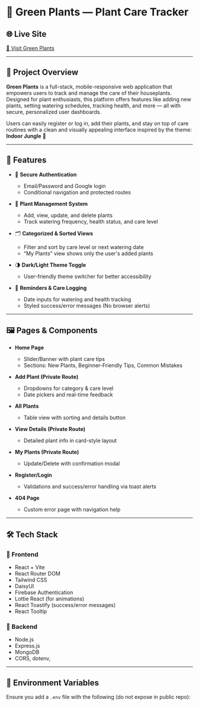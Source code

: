 # 🌿 Green Plants — Plant Care Tracker

## 🌐 Live Site
[🔗 Visit Green Plants](https://a10-green-plants.netlify.app/)

---

## 📖 Project Overview

**Green Plants** is a full-stack, mobile-responsive web application that empowers users to track and manage the care of their houseplants. Designed for plant enthusiasts, this platform offers features like adding new plants, setting watering schedules, tracking health, and more — all with secure, personalized user dashboards.

Users can easily register or log in, add their plants, and stay on top of care routines with a clean and visually appealing interface inspired by the theme: **Indoor Jungle** 🌱

---

## 🚀 Features

- 🔐 **Secure Authentication**
  - Email/Password and Google login
  - Conditional navigation and protected routes

- 🌱 **Plant Management System**
  - Add, view, update, and delete plants
  - Track watering frequency, health status, and care level

- 🗂️ **Categorized & Sorted Views**
  - Filter and sort by care level or next watering date
  - “My Plants” view shows only the user's added plants

- 🌗 **Dark/Light Theme Toggle**
  - User-friendly theme switcher for better accessibility

- 📅 **Reminders & Care Logging**
  - Date inputs for watering and health tracking
  - Styled success/error messages (No browser alerts)

---

## 🖼️ Pages & Components

- **Home Page**
  - Slider/Banner with plant care tips
  - Sections: New Plants, Beginner-Friendly Tips, Common Mistakes

- **Add Plant (Private Route)**
  - Dropdowns for category & care level
  - Date pickers and real-time feedback

- **All Plants**
  - Table view with sorting and details button

- **View Details (Private Route)**
  - Detailed plant info in card-style layout

- **My Plants (Private Route)**
  - Update/Delete with confirmation modal

- **Register/Login**
  - Validations and success/error handling via toast alerts

- **404 Page**
  - Custom error page with navigation help

---

## 🛠️ Tech Stack

### 🔧 Frontend
- React + Vite
- React Router DOM
- Tailwind CSS
- DaisyUI
- Firebase Authentication
- Lottie React (for animations)
- React Toastify (success/error messages)
- React Tooltip


### 🔧 Backend
- Node.js
- Express.js
- MongoDB 
- CORS, dotenv, 

---

## 🔐 Environment Variables

Ensure you add a `.env` file with the following (do not expose in public repo):

